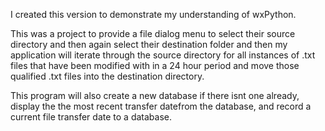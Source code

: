 I created this version to demonstrate my understanding of wxPython.

This was a project to provide a file dialog menu to select their source directory and then again select their destination folder and then my application will iterate through the source directory for all instances of .txt files that have been modified with in a 24 hour period and move those qualified .txt files into the destination directory.

This program will also create a new database if there isnt one already, display the the most recent transfer datefrom the database, and record a current file transfer date to a database.
